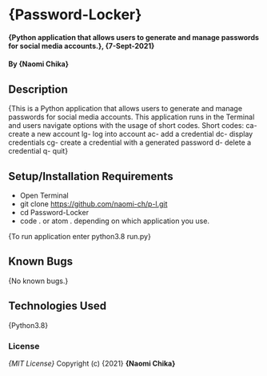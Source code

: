 # {Password-Locker}
#### {Python application that allows users to generate and manage passwords for social media accounts.}, {7-Sept-2021}
#### By **{Naomi Chika}**
## Description
{This is a Python application that allows users to generate and manage passwords for social media accounts. This application runs in the Terminal and users navigate options with the usage of short codes.
Short codes:
ca- create a new account
lg- log into account
ac- add a credential
dc- display credentials
cg- create a credential with a generated password
d- delete a credential
q- quit}
## Setup/Installation Requirements
* Open Terminal
* git clone https://github.com/naomi-ch/p-l.git
* cd Password-Locker
* code . or atom . depending on which application you use. 

{To run application enter python3.8 run.py}
## Known Bugs
{No known bugs.}
## Technologies Used
{Python3.8}

### License
*{MIT License}*
Copyright (c) {2021} **{Naomi Chika}**